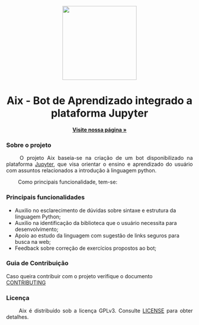 <p align="center">
  <img width="200" height="200" src="https://raw.githubusercontent.com/fga-eps-mds/2019.1-Aix/issue_38_identidade_visual/assets/img/LOGO%20PINTADA-01.png">
</p>

<h1 align="center"> Aix - Bot de Aprendizado integrado a plataforma Jupyter</h1>

  <p align="center">
    <a href="https://fga-eps-mds.github.io/2019.1-Aix"><strong>Visite nossa página &raquo;</strong></a>
    <br>
  </p>
</p>

### Sobre o projeto

<p align="justify"> &emsp;&emsp;
  O projeto Aix baseia-se na criação de um bot disponibilizado na plataforma <a href="https://jupyter.org" margin=50> Jupyter</a>, que visa orientar o ensino e aprendizado do usuário com assuntos relacionados a introdução à linguagem python.</p>

<p align="justify"> &emsp;&emsp;
  Como principais funcionalidade, tem-se:
</p>


### Principais funcionalidades

* Auxilio no esclarecimento de dúvidas sobre sintaxe e estrutura da linguagem Python;
* Auxilio na identificação da biblioteca que o usuário necessita para desenvolvimento;
* Apoio ao estudo da linguagem com sugestão de links seguros para busca na web;
* Feedback sobre correção de exercícios propostos ao bot;

### Guia de Contribuição
Caso queira contribuir com o projeto verifique o documento <a href="https://github.com/fga-eps-mds/2019.1-Aix/blob/master/docs/CODE_OF_CONDUCT.md" margin=50> CONTRIBUTING</a>

### Licença

<p align="justify">&emsp;&emsp; Aix é distribuído sob a licença GPLv3. Consulte <a href="https://github.com/fga-eps-mds/2019.1-Aix/blob/master/LICENSE">LICENSE</a> para obter detalhes.</p>
